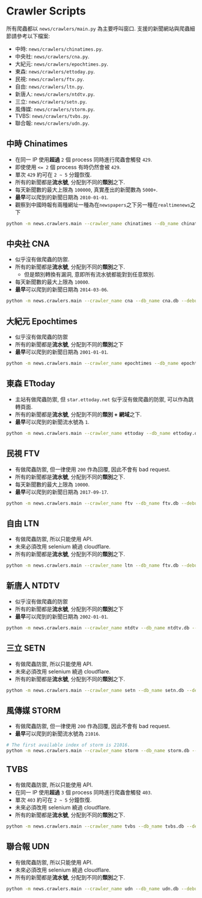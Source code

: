 # Crawler Scripts

所有爬蟲都以 `news/crawlers/main.py` 為主要呼叫窗口.
支援的新聞網站與爬蟲細節請參考以下檔案:

- 中時: `news/crawlers/chinatimes.py`.
- 中央社: `news/crawlers/cna.py`.
- 大紀元: `news/crawlers/epochtimes.py`.
- 東森: `news/crawlers/ettoday.py`.
- 民視: `news/crawlers/ftv.py`.
- 自由: `news/crawlers/ltn.py`.
- 新唐人: `news/crawlers/ntdtv.py`.
- 三立: `news/crawlers/setn.py`.
- 風傳媒: `news/crawlers/storm.py`.
- TVBS: `news/crawlers/tvbs.py`.
- 聯合報: `news/crawlers/udn.py`.

## 中時 Chinatimes

- 在同一 IP 使用**超過** `2` 個 process 同時進行爬蟲會觸發 `429`.
- 即使使用 `<= 2` 個 process 有時仍然會被 `429`.
- 單次 `429` 約可在 `2 ~ 5` 分鐘恢復.
- 所有的新聞都是**流水號**, 分配到不同的**類別**之下.
- 每天新聞數的最大上限為 `100000`, 真實產出的新聞數為 `5000+`.
- **最早**可以爬到的新聞日期為 `2010-01-01`.
- 觀察到中國時報有兩種網址一種為在`newspapers`之下另一種在`realtimenews`之下

```sh
python -m news.crawlers.main --crawler_name chinatimes --db_name chinatimes.db --debug --past_datetime 2010-01-01+0000
```

## 中央社 CNA

- 似乎沒有做爬蟲的防禦.
- 所有的新聞都是**流水號**, 分配到不同的**類別**之下.
  - 但是類別轉換有漏洞, 意即所有流水號都能對到任意類別.
- 每天新聞數的最大上限為 `10000`.
- **最早**可以爬到的新聞日期為 `2014-03-06`.

```sh
python -m news.crawlers.main --crawler_name cna --db_name cna.db --debug --past_datetime 2014-01-01+0000
```

## 大紀元 Epochtimes

- 似乎沒有做爬蟲的防禦
- 所有的新聞都是**流水號**, 分配到不同的**類別**之下
- **最早**可以爬到的新聞日期為 `2001-01-01`.

```sh
python -m news.crawlers.main --crawler_name epochtimes --db_name epochtimes.db --debug --past_datetime 2001-01-01+0000
```

## 東森 ETtoday

- 主站有做爬蟲防禦, 但 `star.ettoday.net` 似乎沒有做爬蟲的防禦, 可以作為跳轉頁面.
- 所有的新聞都是**流水號**, 分配到不同的**類別 + 網域**之下.
- **最早**可以爬到的新聞流水號為 `1`.

```sh
python -m news.crawlers.main --crawler_name ettoday --db_name ettoday.db --debug --first_idx 1
```

## 民視 FTV

- 有做爬蟲防禦, 但一律使用 `200` 作為回覆, 因此不會有 bad request.
- 所有的新聞都是**流水號**, 分配到不同的**類別**之下.
- 每天新聞數的最大上限為 `10000`.
- **最早**可以爬到的新聞日期為 `2017-09-17`.

```sh
python -m news.crawlers.main --crawler_name ftv --db_name ftv.db --debug --past_datetime 2017-09-17+0000
```

## 自由 LTN

- 有做爬蟲防禦, 所以只能使用 API.
- 未來必須改用 selenium 繞過 cloudflare.
- 所有的新聞都是**流水號**, 分配到不同的**類別**之下.

```sh
python -m news.crawlers.main --crawler_name ltn --db_name ftv.db --debug
```

## 新唐人 NTDTV

- 似乎沒有做爬蟲的防禦
- 所有的新聞都是**流水號**, 分配到不同的**類別**之下
- **最早**可以爬到的新聞日期為 `2002-01-01`.

```sh
python -m news.crawlers.main --crawler_name ntdtv --db_name ntdtv.db --debug --past_datetime 2002-01-01+0000
```

## 三立 SETN

- 有做爬蟲防禦, 所以只能使用 API.
- 未來必須改用 selenium 繞過 cloudflare.
- 所有的新聞都是**流水號**, 分配到不同的**類別**之下.

```sh
python -m news.crawlers.main --crawler_name setn --db_name setn.db --debug --first_idx 1
```

## 風傳媒 STORM

- 有做爬蟲防禦, 但一律使用 `200` 作為回覆, 因此不會有 bad request.
- **最早**可以爬到的新聞流水號為 `21016`.

```sh
# The first available index of storm is 21016.
python -m news.crawlers.main --crawler_name storm --db_name storm.db --debug --first_idx 21016
```

## TVBS

- 有做爬蟲防禦, 所以只能使用 API.
- 在同一 IP 使用**超過** `3` 個 process 同時進行爬蟲會觸發 `403`.
- 單次 `403` 約可在 `2 ~ 5` 分鐘恢復.
- 未來必須改用 selenium 繞過 cloudflare.
- 所有的新聞都是**流水號**, 分配到不同的**類別**之下.

```sh
python -m news.crawlers.main --crawler_name tvbs --db_name tvbs.db --debug --first_idx 1 --latest_idx 1611612
```

## 聯合報 UDN

- 有做爬蟲防禦, 所以只能使用 API.
- 未來必須改用 selenium 繞過 cloudflare.
- 所有的新聞都是**流水號**, 分配到不同的**類別**之下.

```sh
python -m news.crawlers.main --crawler_name udn --db_name udn.db --debug --past_datetime 2014-01-01+0000
```
